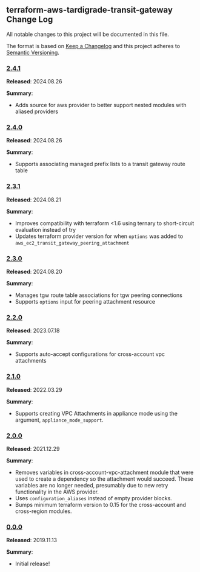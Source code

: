 ## terraform-aws-tardigrade-transit-gateway Change Log

All notable changes to this project will be documented in this file.

The format is based on [Keep a Changelog](http://keepachangelog.com/) and this project adheres to [Semantic Versioning](http://semver.org/).

### [2.4.1](https://github.com/plus3it/terraform-aws-tardigrade-transit-gateway/releases/tag/2.4.1)

**Released**: 2024.08.26

**Summary**:

*   Adds source for aws provider to better support nested modules with aliased
    providers

### [2.4.0](https://github.com/plus3it/terraform-aws-tardigrade-transit-gateway/releases/tag/2.4.0)

**Released**: 2024.08.26

**Summary**:

*   Supports associating managed prefix lists to a transit gateway route table

### [2.3.1](https://github.com/plus3it/terraform-aws-tardigrade-transit-gateway/releases/tag/2.3.1)

**Released**: 2024.08.21

**Summary**:

*   Improves compatibility with terraform <1.6 using ternary to short-circuit evaluation
    instead of try
*   Updates terraform provider version for when `options` was added to `aws_ec2_transit_gateway_peering_attachment`

### [2.3.0](https://github.com/plus3it/terraform-aws-tardigrade-transit-gateway/releases/tag/2.3.0)

**Released**: 2024.08.20

**Summary**:

*   Manages tgw route table associations for tgw peering connections
*   Supports `options` input for peering attachment resource

### [2.2.0](https://github.com/plus3it/terraform-aws-tardigrade-transit-gateway/releases/tag/2.2.0)

**Released**: 2023.07.18

**Summary**:

*   Supports auto-accept configurations for cross-account vpc attachments

### [2.1.0](https://github.com/plus3it/terraform-aws-tardigrade-transit-gateway/releases/tag/2.1.0)

**Released**: 2022.03.29

**Summary**:

*   Supports creating VPC Attachments in appliance mode using the argument, `appliance_mode_support`.

### [2.0.0](https://github.com/plus3it/terraform-aws-tardigrade-transit-gateway/releases/tag/2.0.0)

**Released**: 2021.12.29

**Summary**:

*   Removes variables in cross-account-vpc-attachment module that were used to
    create a dependency so the attachment would succeed. These variables are no
    longer needed, presumably due to new retry functionality in the AWS provider.
*   Uses `configuration_aliases` instead of empty provider blocks.
*   Bumps minimum terraform version to 0.15 for the cross-account and cross-region
    modules.

### [0.0.0](https://github.com/plus3it/terraform-aws-tardigrade-transit-gateway/releases/tag/0.0.0)

**Released**: 2019.11.13

**Summary**:

*   Initial release!
